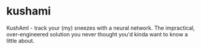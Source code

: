 # kushami
KushAmI - track your (my) sneezes with a neural network. The impractical, over-engineered solution you never thought you'd kinda want to know a little about.
